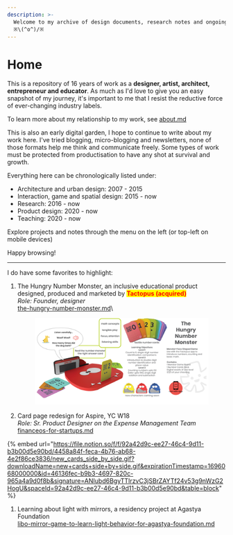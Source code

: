 ```yaml
---
description: >-
  Welcome to my archive of design documents, research notes and ongoing quests 
  ※\(^o^)/※
---
```


# Home

This is a repository of 16 years of work as a **designer, artist, architect, entrepreneur and educator**. As much as I'd love to give you an easy snapshot of my journey, it's important to me that I resist the reductive force of ever-changing industry labels.

To learn more about my relationship to my work, see [about.md](about.md "mention")

This is also an early digital garden, I hope to continue to write about my work here. I've tried blogging, micro-blogging and newsletters, none of those formats help me think and communicate freely. Some types of work must be protected from productisation to have any shot at survival and growth.

Everything here can be chronologically listed under:

* Architecture and urban design: 2007 - 2015
* Interaction, game and spatial design: 2015 - now
* Research: 2016 - now
* Product design: 2020 - now
* Teaching: 2020 - now

Explore projects and notes through the menu on the left (or top-left on mobile devices)&#x20;

Happy browsing!

***

I do have some favorites to highlight:&#x20;

1.  The Hungry Number Monster, an inclusive educational product designed, produced and marketed by <mark style="color:red;">**Tactopus (acquired)**</mark>\
    _Role: Founder, designer_\
    [the-hungry-number-monster.md](design-pages/spatial-interaction-design/tactopus-inclusive-learning-with-mr/the-hungry-number-monster.md "mention")\


    <figure><img src=".gitbook/assets/ch_1.jpg" alt=""><figcaption></figcaption></figure>
2. Card page redesign for Aspire, YC W18\
   _Role: Sr. Product Designer on the Expense Management Team_\
   [financeos-for-startups.md](design-pages/product-design/financeos-for-startups.md "mention")

{% embed url="https://file.notion.so/f/f/92a42d9c-ee27-46c4-9d11-b3b00d5e90bd/4458a84f-feca-4b76-ab68-4e2f86ce3836/new_cards_side_by_side.gif?downloadName=new+cards+side+by+side.gif&expirationTimestamp=1696068000000&id=46136fec-b9b3-4697-820c-965a4a9d0f8b&signature=ANIubd6BgyTTIrzvC3jSBrZAYTf24v53g9nWzG2HogU&spaceId=92a42d9c-ee27-46c4-9d11-b3b00d5e90bd&table=block" %}

1. Learning about light with mirrors, a residency project at Agastya Foundation\
   [libo-mirror-game-to-learn-light-behavior-for-agastya-foundation.md](design-pages/game-design/libo-mirror-game-to-learn-light-behavior-for-agastya-foundation.md "mention")





